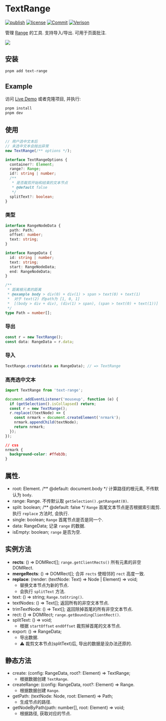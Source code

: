 # TextRange

[![publish](https://github.com/PinghuaZhuang/TextRange/actions/workflows/publish.yml/badge.svg)](https://github.com/PinghuaZhuang/TextRange/actions/workflows/publish.yml) [![license](https://img.shields.io/badge/license-MIT-blue.svg)](https://github.com/PinghuaZhuang/TextRange/blob/master/LICENSE) [![Commit](https://img.shields.io/github/last-commit/pinghuazhuang/TextRange.svg)](https://github.com/PinghuaZhuang/TextRange/commits/master) [![Verison](https://img.shields.io/npm/v/text-range.svg)](https://www.npmjs.com/package/text-range)

管理 [Range](https://developer.mozilla.org/zh-CN/docs/Web/API/Range) 的工具. 支持导入/导出. 可用于页面批注.

![](https://cdn.statically.io/gh/PinghuaZhuang/obsdian-note@images/images/text-range.4np8env302i.gif)

## 安装

```bash
pnpm add text-range
```

## Example

访问 [Live Demo](https://pinghuazhuang.github.io/comments/text-range/) 或者克隆项目, 并执行:

```bash
pnpm install
pnpm dev
```

## 使用

```ts
// 用户选中文本后
// 未选中文本会抛出异常
new TextRange(/** options */);

interface TextRangeOptions {
  container?: Element;
  range?: Range;
  id?: string | number;
  /**
   * 是否裁剪开始和结束的文本节点
   * @default false
   */
  splitText?: boolean;
}
```

### 类型

```ts
interface RangeNodeData {
  path: Path;
  offset: number;
  text: string;
}

interface RangeData {
  id: string | number;
  text: string;
  start: RangeNodeData;
  end: RangeNodeData;
}

/**
 * 距离根元素的距离
 * @example body > div(0) + div(1) > span > text(0) + text(1)
 *  对于 text(2) 的path为 [1, 0, 1]
 *  [(body > div + div), (div(1) > span), (span > text(0) + text(1))]
 */
type Path = number[];
```

### 导出

```ts
const r = new TextRange();
const data: RangeData = r.data;
```

### 导入

```ts
TextRange.create(data as RangeData); // => TextRange
```

### 高亮选中文本

```ts
import TextRange from 'text-range';

document.addEventListener('mouseup', function (e) {
  if (getSelection().isCollapsed) return;
  const r = new TextRange();
  r.replace((textNode) => {
    const nrmark = document.createElement('nrmark');
    nrmark.appendChild(textNode);
    return nrmark;
  });
});
```

```css
// css
nrmark {
  background-color: #ffeb3b;
}
```

## 属性.

+ root: Element. /** @default: document.body  */ 计算路径的根元素, 不传默认为 `body`.
+ range: Range. 不传默认取 `getSelection().getRangeAt(0)`.
+ split: boolean; /** @default: false  */  `Range` 首尾文本节点是否根据索引裁剪. 执行 `replace` 方法时, 会执行. 
+ single: boolean; `Range` 首尾节点是否是同一个. 
+ data: RangeData; 记录 `range` 的数据. 
+ isEmpty: boolean; `range` 是否为空. 

## 实例方法

+ **rects**: () => DOMRect[]; `range.getClientRects()` 所有元素的非空 DOMRect.
+ **mergeRects**: () => DOMRect[]; 合并 `rects` 使相邻的 `rect` 高度一致. 
+ **replace**: (render: (textNode: Text) => Node | Element) => void; 
  + 替换文本节点为新的节点. 
  + 会执行 `splitText` 方法. 
+ text: () => string; `Range.toString()`.
+ textNodes: () => Text[]; 返回所有的非空文本节点. 
+ trimTextNode: () => Text[]; 返回除掉首尾的所有非空文本节点. 
+ rect: () => DOMRect; `range.getBoundingClientRect()`.
+ splitText: () => void;
  + 根据 `startOffset` `endOffset` 裁剪掉首尾的文本节点. 
+ export: () => RangeData;
  + 导出数据.
  + ⚠️ 裁剪文本节点(splitText)后, 导出的数据是没办法还原的. 


## 静态方法

+ create: (config: RangeData, root?: Element) => TextRange;
  + 根据数据创建 `TextRange`.
+ createRange: (config: RangeData, root?: Element) => Range.
  + 根据数据创建 `Range`.
+ getPath: (textNode: Node, root: Element) => Path;
  + 生成节点的路径.
+ getNodeByPath(path: number[], root: Element) => void;
  + 根据路径, 获取对应的节点. 


